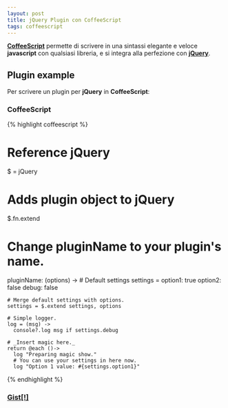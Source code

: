 ```yaml
---
layout: post
title: jQuery Plugin con CoffeeScript
tags: coffeescript
---
```


**[CoffeeScript](http://coffeescript.org/)** permette di scrivere in una sintassi elegante e veloce **javascript** con qualsiasi libreria, e si integra alla perfezione con **[jQuery](http://jquery.com/)**.

## Plugin example

Per scrivere un plugin per **jQuery** in **CoffeeScript**:

### CoffeeScript
{% highlight coffeescript %}
# Reference jQuery
$ = jQuery

# Adds plugin object to jQuery
$.fn.extend
  # Change pluginName to your plugin's name.
  pluginName: (options) ->
    # Default settings
    settings =
      option1: true
      option2: false
      debug: false

    # Merge default settings with options.
    settings = $.extend settings, options

    # Simple logger.
    log = (msg) ->
      console?.log msg if settings.debug

    # _Insert magic here._
    return @each ()->
      log "Preparing magic show."
      # You can use your settings in here now.
      log "Option 1 value: #{settings.option1}"
{% endhighlight %}

### [Gist[!]](https://gist.github.com/genoma/9248932)
